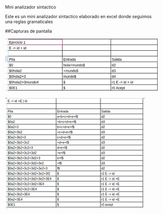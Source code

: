 Mini analizador sintactico

Este es un mini analizador sintactico elaborado en excel donde seguimos una reglas gramaticales


##Capturas de pantalla

![Foto1](https://github.com/Dexne/Seminario_Traductores_2/blob/main/assets/mini_analizador_sintactico_ejercicio1.png)

![Foto2](https://github.com/Dexne/Seminario_Traductores_2/blob/main/assets/mini_analizador_sintactico_ejercicio2.png)
